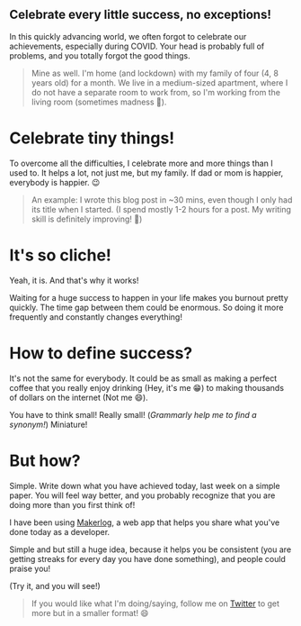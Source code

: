 ## Celebrate every little success, no exceptions!

In this quickly advancing world, we often forgot to celebrate our achievements, especially during COVID. Your head is probably full of problems, and you totally forgot the good things.

> Mine as well. I'm home (and lockdown) with my family of four (4, 8 years old) for a month. We live in a medium-sized apartment, where I do not have a separate room to work from, so I'm working from the living room (sometimes madness 🤯).

# Celebrate tiny things!
To overcome all the difficulties, I celebrate more and more things than I used to. It helps a lot, not just me, but my family. If dad or mom is happier, everybody is happier. 😉

> An example: I wrote this blog post in ~30 mins, even though I only had its title when I started. (I spend mostly 1-2 hours for a post. My writing skill is definitely improving! 🎉)

# It's so cliche!
Yeah, it is. And that's why it works!

Waiting for a huge success to happen in your life makes you burnout pretty quickly. The time gap between them could be enormous. So doing it more frequently and constantly changes everything!

# How to define success?
It's not the same for everybody. It could be as small as making a perfect coffee that you really enjoy drinking (Hey, it's me 😁) to making thousands of dollars on the internet (Not me 😄).

You have to think small! Really small! (*Grammarly help me to find a synonym!*) Miniature!

# But how?
Simple. Write down what you have achieved today, last week on a simple paper. You will feel way better, and you probably recognize that you are doing more than you first think of!

I have been using [Makerlog](https://getmakerlog.com/), a web app that helps you share what you've done today as a developer. 

Simple and but still a huge idea, because it helps you be consistent (you are getting streaks for every day you have done something), and people could praise you!

(Try it, and you will see!)

> If you would like what I'm doing/saying, follow me on  [Twitter](https://twitter.com/andrasbacsai) to get more but in a smaller format! 😄